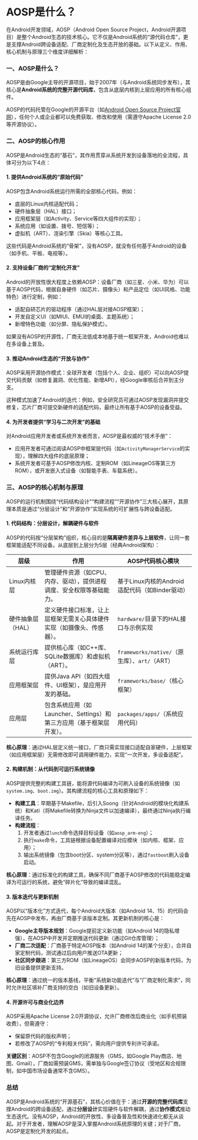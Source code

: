 # AOSP是什么？

在Android开发领域，AOSP（Android Open Source Project，Android开源项目）是整个Android生态的技术核心。它不仅是Android系统的“源代码仓库”，更是支撑Android跨设备适配、厂商定制化及生态开放的基础。以下从定义、作用、核心机制与原理三个维度详细解析：


### 一、AOSP是什么？  
AOSP是由Google主导的开源项目，始于2007年（与Android系统同步发布），其核心是**Android系统的完整开源代码库**，包含从底层内核到上层应用的所有核心组件。  

AOSP的代码托管在Google的开源平台（如[Android Open Source Project官网](https://source.android.com/)），任何个人或企业都可以免费获取、修改和使用（需遵守Apache License 2.0等开源协议）。  


### 二、AOSP的核心作用  
AOSP是Android生态的“基石”，其作用贯穿从系统开发到设备落地的全流程，具体可分为以下4点：  


#### 1. 提供Android系统的“原始代码”  
AOSP包含Android系统运行所需的全部核心代码，例如：  
- 底层的Linux内核适配代码；  
- 硬件抽象层（HAL）接口；  
- 应用框架层（如Activity、Service等四大组件的实现）；  
- 系统应用（如设置、拨号、短信等）；  
- 虚拟机（ART）、渲染引擎（Skia）等核心工具。  

这些代码是Android系统的“骨架”，没有AOSP，就没有任何基于Android的设备（如手机、平板、电视等）。  


#### 2. 支持设备厂商的“定制化开发”  
Android的开放性很大程度上依赖AOSP：设备厂商（如三星、小米、华为）可以基于AOSP代码，根据自身硬件（如芯片、摄像头）和产品定位（如UI风格、功能特色）进行定制，例如：  
- 适配自研芯片的驱动程序（通过HAL层对接AOSP框架）；  
- 开发自定义UI（如MIUI、EMUI的桌面、主题系统）；  
- 新增特色功能（如分屏、隐私保护模式）。  

如果没有AOSP的开源性，厂商无法低成本地基于统一框架开发，Android也难以在多设备上普及。  


#### 3. 推动Android生态的“开放与协作”  
AOSP采用开源协作模式：全球开发者（包括个人、企业、组织）可以向AOSP提交代码贡献（如修复漏洞、优化性能、新增API），经Google审核后合并到主分支。  

这种模式加速了Android的迭代：例如，安全研究员可通过AOSP发现漏洞并提交修复，芯片厂商可提交新硬件的适配代码，最终让所有基于AOSP的设备受益。  


#### 4. 为开发者提供“学习与二次开发”的基础  
对Android应用开发者或系统开发者而言，AOSP是最权威的“技术手册”：  
- 应用开发者可通过阅读AOSP中框架层代码（如`ActivityManagerService`的实现），理解四大组件的底层原理；  
- 系统开发者可基于AOSP修改内核、定制ROM（如LineageOS等第三方ROM），或开发嵌入式设备（如智能手表、车载系统）。  


### 三、AOSP的核心机制与原理  
AOSP的运行机制围绕“代码结构设计”“构建流程”“开源协作”三大核心展开，其原理本质是通过“分层设计”和“开源协作”实现系统的可扩展性与跨设备适配。  


#### 1. 代码结构：分层设计，解耦硬件与软件  
AOSP的代码按“分层架构”组织，核心目的是**隔离硬件差异与上层软件**，让同一套框架能适配不同设备。从底层到上层分为5层（经典Android架构）：  

| 层级          | 作用                                                                 | AOSP代码核心模块                          |  
|---------------|----------------------------------------------------------------------|-------------------------------------------|  
| Linux内核层   | 管理硬件资源（如CPU、内存、驱动），提供进程调度、安全权限等基础能力。 | 基于Linux内核的Android适配代码（如Binder驱动） |  
| 硬件抽象层（HAL） | 定义硬件接口标准，让上层框架无需关心具体硬件实现（如摄像头、传感器）。 | `hardware/`目录下的HAL接口与示例实现       |  
| 系统运行库层  | 提供核心库（如C++库、SQLite数据库）和虚拟机（ART）。                 | `frameworks/native/`（原生库）、`art/`（ART） |  
| 应用框架层    | 提供Java API（如四大组件、UI框架），是应用开发的基础。                | `frameworks/base/`（核心框架）             |  
| 应用层        | 包含系统应用（如Launcher、Settings）和第三方应用（基于框架层开发）。  | `packages/apps/`（系统应用代码）           |  

**核心原理**：通过HAL层定义统一接口，厂商只需实现接口适配自家硬件，上层框架（如应用框架层）无需修改即可调用硬件能力，实现“一次开发，多设备适配”。  


#### 2. 构建机制：从代码到可运行系统镜像  
AOSP提供完整的构建工具链，能将源代码编译为可刷入设备的系统镜像（如`system.img`、`boot.img`）。其构建流程的核心工具和原理如下：  

- **构建工具**：早期基于Makefile，后引入Soong（针对Android的模块化构建系统）和Kati（将Makefile转换为Ninja文件以加速编译），最终通过Ninja执行编译任务。  
- **构建流程**：  
  1. 开发者通过`lunch`命令选择目标设备（如`aosp_arm-eng`）；  
  2. 执行`make`命令，工具链根据设备配置编译对应模块（如内核、框架、应用）；  
  3. 输出系统镜像（包含boot分区、system分区等），通过`fastboot`刷入设备启动。  

**核心原理**：通过标准化的构建工具，确保不同厂商基于AOSP修改的代码能稳定编译为可运行的系统，避免“碎片化”导致的编译混乱。  


#### 3. 版本迭代与更新机制  
AOSP以“版本化”方式迭代，每个Android大版本（如Android 14、15）的代码会先在AOSP中发布，再由厂商基于该版本定制。其更新机制的核心是：  

- **Google主导版本规划**：Google提前定义新功能（如Android 14的隐私增强），在AOSP中开发并定期推送代码更新（通过Git仓库管理）；  
- **厂商二次适配**：厂商基于特定AOSP版本（如Android 14的某个分支），合并自家定制代码，测试通过后向用户推送OTA更新；  
- **社区同步跟进**：第三方ROM（如LineageOS）会同步AOSP的新版本代码，为旧设备提供更新支持。  

**核心原理**：通过统一的版本基线，平衡“系统新功能迭代”与“厂商定制化需求”，同时允许社区填补厂商支持的空白（如旧设备更新）。  


#### 4. 开源许可与商业化边界  
AOSP采用Apache License 2.0开源协议，允许厂商修改后商业化（如手机预装收费），但需遵守：  
- 保留原代码的版权声明；  
- 若修改了AOSP的“专利相关代码”，需向用户提供专利许可承诺。  

**关键区别**：AOSP不包含Google的闭源服务（GMS，如Google Play商店、地图、Gmail），厂商如需预装GMS，需单独与Google签订协议（受地区和合规限制，如中国市场设备通常不含GMS）。  


### 总结  
AOSP是Android系统的“开源基石”，其核心价值在于：通过**开源的完整代码库**支撑Android的跨设备适配，通过**分层设计**实现硬件与软件解耦，通过**协作模式**推动生态迭代。没有AOSP，Android的开放性、多设备普及性和快速进化都无从谈起。对于开发者，理解AOSP是深入掌握Android系统原理的关键；对于厂商，AOSP是定制化开发的起点。